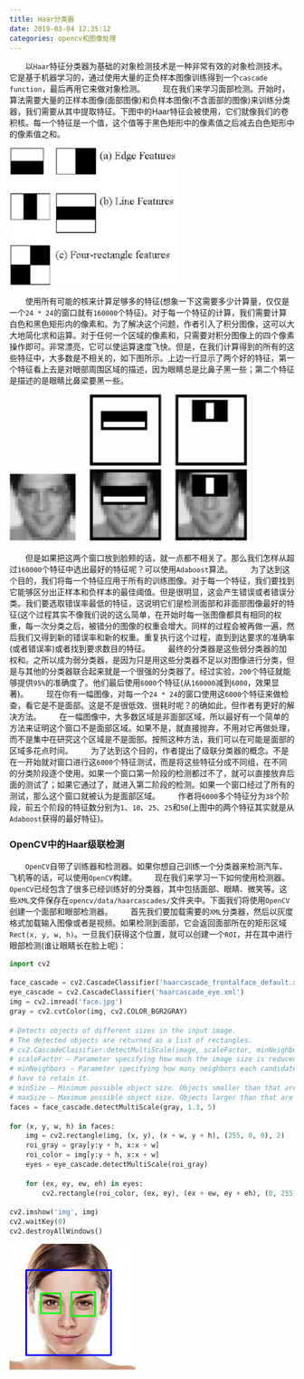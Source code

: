```yaml
---
title: Haar分类器
date: 2019-03-04 12:35:12
categories: opencv和图像处理
---
```

&emsp;&emsp;以`Haar`特征分类器为基础的对象检测技术是一种非常有效的对象检测技术。它是基于机器学习的，通过使用大量的正负样本图像训练得到一个`cascade function`，最后再用它来做对象检测。
&emsp;&emsp;现在我们来学习面部检测。开始时，算法需要大量的正样本图像(面部图像)和负样本图像(不含面部的图像)来训练分类器，我们需要从其中提取特征。下图中的Haar特征会被使用，它们就像我们的卷积核。每一个特征是一个值，这个值等于黑色矩形中的像素值之后减去白色矩形中的像素值之和。

<img src="./Haar分类器/1.png" height="244" width="295">

&emsp;&emsp;使用所有可能的核来计算足够多的特征(想象一下这需要多少计算量，仅仅是一个`24 * 24`的窗口就有`160000`个特征)。对于每一个特征的计算，我们需要计算白色和黑色矩形内的像素和。为了解决这个问题，作者引入了积分图像，这可以大大地简化求和运算。对于任何一个区域的像素和，只需要对积分图像上的四个像素操作即可。非常漂亮，它可以使运算速度飞快。但是，在我们计算得到的所有的这些特征中，大多数是不相关的，如下图所示。上边一行显示了两个好的特征，第一个特征看上去是对眼部周围区域的描述，因为眼睛总是比鼻子黑一些；第二个特征是描述的是眼睛比鼻梁要黑一些。

<img src="./Haar分类器/2.png" height="262" width="421">

&emsp;&emsp;但是如果把这两个窗口放到脸颊的话，就一点都不相关了。那么我们怎样从超过`160000`个特征中选出最好的特征呢？可以使用`Adaboost`算法。
&emsp;&emsp;为了达到这个目的，我们将每一个特征应用于所有的训练图像。对于每一个特征，我们要找到它能够区分出正样本和负样本的最佳阈值。但是很明显，这会产生错误或者错误分类。我们要选取错误率最低的特征，这说明它们是检测面部和非面部图像最好的特征(这个过程其实不像我们说的这么简单，在开始时每一张图像都具有相同的权重，每一次分类之后，被错分的图像的权重会增大。同样的过程会被再做一遍，然后我们又得到新的错误率和新的权重。重复执行这个过程，直到到达要求的准确率(或者错误率)或者找到要求数目的特征。
&emsp;&emsp;最终的分类器是这些弱分类器的加权和。之所以成为弱分类器，是因为只是用这些分类器不足以对图像进行分类，但是与其他的分类器联合起来就是一个很强的分类器了。经过实验，`200`个特征就能够提供`95%`的准确度了。他们最后使用`6000`个特征(从`160000`减到`6000`，效果显著)。
&emsp;&emsp;现在你有一幅图像，对每一个`24 * 24`的窗口使用这`6000`个特征来做检查，看它是不是面部。这是不是很低效、很耗时呢？的确如此，但作者有更好的解决方法。
&emsp;&emsp;在一幅图像中，大多数区域是非面部区域，所以最好有一个简单的方法来证明这个窗口不是面部区域。如果不是，就直接抛弃，不用对它再做处理，而不是集中在研究这个区域是不是面部。按照这种方法，我们可以在可能是面部的区域多花点时间。
&emsp;&emsp;为了达到这个目的，作者提出了级联分类器的概念。不是在一开始就对窗口进行这`6000`个特征测试，而是将这些特征分成不同组，在不同的分类阶段逐个使用。如果一个窗口第一阶段的检测都过不了，就可以直接放弃后面的测试了；如果它通过了，就进入第二阶段的检测。如果一个窗口经过了所有的测试，那么这个窗口就被认为是面部区域。
&emsp;&emsp;作者将`6000`多个特征分为`38`个阶段，前五个阶段的特征数分别为`1`、`10`、`25`、`25`和`50`(上图中的两个特征其实就是从`Adaboost`获得的最好特征)。

### OpenCV中的Haar级联检测

&emsp;&emsp;`OpenCV`自带了训练器和检测器。如果你想自己训练一个分类器来检测汽车、飞机等的话，可以使用`OpenCV`构建。
&emsp;&emsp;现在我们来学习一下如何使用检测器。`OpenCV`已经包含了很多已经训练好的分类器，其中包括面部、眼睛、微笑等。这些`XML`文件保存在`opencv/data/haarcascades/`文件夹中。下面我们将使用`OpenCV`创建一个面部和眼部检测器。
&emsp;&emsp;首先我们要加载需要的`XML`分类器，然后以灰度格式加载输入图像或者是视频。如果检测到面部，它会返回面部所在的矩形区域`Rect(x, y, w, h)`。一旦我们获得这个位置，就可以创建一个`ROI`，并在其中进行眼部检测(谁让眼睛长在脸上呢)：

``` python
import cv2
​
face_cascade = cv2.CascadeClassifier('haarcascade_frontalface_default.xml')
eye_cascade = cv2.CascadeClassifier('haarcascade_eye.xml')
img = cv2.imread('face.jpg')
gray = cv2.cvtColor(img, cv2.COLOR_BGR2GRAY)
​
# Detects objects of different sizes in the input image.
# The detected objects are returned as a list of rectangles.
# cv2.CascadeClassifier.detectMultiScale(image, scaleFactor, minNeighbors, flags, minSize, maxSize)
# scaleFactor – Parameter specifying how much the image size is reduced at each image scale.
# minNeighbors – Parameter specifying how many neighbors each candidate rectangle should
# have to retain it.
# minSize – Minimum possible object size. Objects smaller than that are ignored.
# maxSize – Maximum possible object size. Objects larger than that are ignored.
faces = face_cascade.detectMultiScale(gray, 1.3, 5)
​
for (x, y, w, h) in faces:
    img = cv2.rectangle(img, (x, y), (x + w, y + h), (255, 0, 0), 2)
    roi_gray = gray[y:y + h, x:x + w]
    roi_color = img[y:y + h, x:x + w]
    eyes = eye_cascade.detectMultiScale(roi_gray)

    for (ex, ey, ew, eh) in eyes:
        cv2.rectangle(roi_color, (ex, ey), (ex + ew, ey + eh), (0, 255, 0), 2)
​
cv2.imshow('img', img)
cv2.waitKey(0)
cv2.destroyAllWindows()
```

<img src="./Haar分类器/3.png">